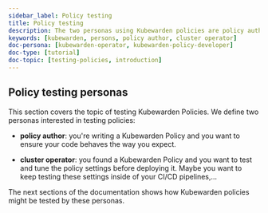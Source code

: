 ```yaml
---
sidebar_label: Policy testing
title: Policy testing
description: The two personas using Kubewarden policies are policy authors and cluster operators.
keywords: [kubewarden, persons, policy author, cluster operator]
doc-persona: [kubewarden-operator, kubewarden-policy-developer]
doc-type: [tutorial]
doc-topic: [testing-policies, introduction]
---
```


<head>
  <link rel="canonical" href="https://docs.kubewarden.io/tutorials/testing-policies/index"/>
</head>

## Policy testing personas

This section covers the topic of testing Kubewarden Policies.
We define two personas interested in testing policies:

- **policy author**: you're writing a Kubewarden Policy and you want to ensure your code behaves the way you expect.

- **cluster operator**: you found a Kubewarden Policy and you want to test and tune the policy settings before deploying it.
Maybe you want to keep testing these settings inside of your CI/CD pipelines,...

The next sections of the documentation shows how Kubewarden policies might be tested by these personas.

